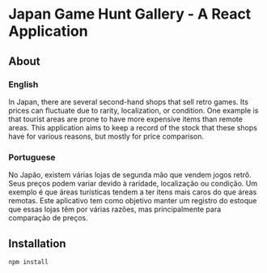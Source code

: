# Japan Game Hunt Gallery - A React Application

## About

### English

In Japan, there are several second-hand shops that sell retro games. Its prices can fluctuate due to rarity, localization, or condition. One example is that tourist areas are prone to have more expensive items than remote areas. This application aims to keep a record of the stock that these shops have for various reasons, but mostly for price comparison.

### Portuguese

No Japão, existem várias lojas de segunda mão que vendem jogos retrô. Seus preços podem variar devido à raridade, localização ou condição. Um exemplo é que áreas turísticas tendem a ter itens mais caros do que áreas remotas. Este aplicativo tem como objetivo manter um registro do estoque que essas lojas têm por várias razões, mas principalmente para comparação de preços.

## Installation

```
npm install
```
